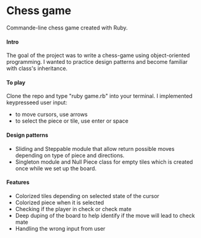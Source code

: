 # Chess game

Commande-line chess game created with Ruby. 

#### Intro
The goal of the project was to write a chess-game using object-oriented programming. I wanted to practice design patterns and become familiar with class's inheritance.

#### To play
Clone the repo and type "ruby game.rb" into your terminal.
I implemented keypresseed user input: 
* to move cursors, use arrows
* to select the piece or tile, use enter or space

#### Design patterns
*  Sliding and Steppable module that allow return possible moves depending on type of piece and directions. 
*  Singleton module and Null Piece class for empty tiles which is created once while we set up the board. 

#### Features
*  Colorized tiles depending on selected state of the cursor
*  Colorized piece when it is selected
*  Checking if the player in check or check mate 
*  Deep duping of the board to help identify if the move will lead to check mate
* Handling the wrong input from user



